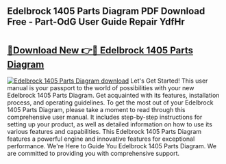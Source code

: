 ## Edelbrock 1405 Parts Diagram PDF Download Free - Part-OdG User Guide Repair YdfHr

# <h2><a href="http://dfou172.blite.top/?on=Edelbrock+1405+Parts+Diagram">🔗Download New 👉🔴 Edelbrock 1405 Parts Diagram</a></h2>

[![Edelbrock 1405 Parts Diagram download](https://i.imgur.com/lujVjoI.png)](http://dfou172.blite.top/?on=Edelbrock+1405+Parts+Diagram)
Let's Get Started! This user manual is your passport to the world of possibilities with your new Edelbrock 1405 Parts Diagram. Get acquainted with its features, installation process, and operating guidelines. To get the most out of your Edelbrock 1405 Parts Diagram, please take a moment to read through this comprehensive user manual. It includes step-by-step instructions for setting up your product, as well as detailed information on how to use its various features and capabilities. This Edelbrock 1405 Parts Diagram features a powerful engine and innovative features for exceptional performance. We're Here to Guide You Edelbrock 1405 Parts Diagram. We are committed to providing you with comprehensive support.

